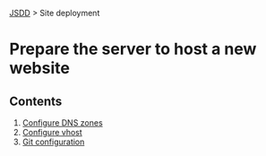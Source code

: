 [JSDD](../README.md) &gt; Site deployment

# Prepare the server to host a new website

## Contents

1. [Configure DNS zones](dns.md)
1. [Configure vhost](vhost.md)
1. [Git configuration](git.md)
